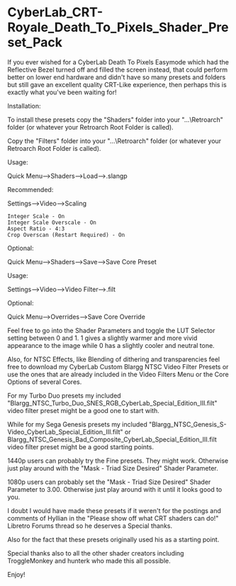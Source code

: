 # CyberLab_CRT-Royale_Death_To_Pixels_Shader_Preset_Pack

If you ever wished for a CyberLab Death To Pixels Easymode which had the Reflective Bezel turned off and filled the screen instead, that could perform better on lower end hardware and didn't have so many presets and folders but still gave an excellent quality CRT-Like experience, then perhaps this is exactly what you've been waiting for!


Installation:

To install these presets copy the "Shaders" folder into your "…\Retroarch\" folder (or whatever your Retroarch Root Folder is called).

Copy the "Filters" folder into your "…\Retroarch\" folder (or whatever your Retroarch Root Folder is called).


Usage:

Quick Menu-->Shaders-->Load--><choose shader preset>.slangp

Recommended:

Settings-->Video-->Scaling

	Integer Scale - On
	Integer Scale Overscale - On
	Aspect Ratio - 4:3
	Crop Overscan (Restart Required) - On

Optional:

Quick Menu-->Shaders-->Save-->Save Core <or Game> Preset


Usage:

Settings-->Video-->Video Filter--><choose video filter preset>.filt


Optional:

Quick Menu-->Overrides-->Save Core Override




Feel free to go into the Shader Parameters and toggle the LUT Selector setting between 0 and 1. 1 gives a slightly warmer and more vivid appearance to the image while 0 has a slightly cooler and neutral tone.

Also, for NTSC Effects, like Blending of dithering and transparencies feel free to download my CyberLab Custom Blargg NTSC Video Filter Presets or use the ones that are already included in the Video Filters Menu or the Core Options of several Cores.

For my Turbo Duo presets my included "Blargg_NTSC_Turbo_Duo_SNES_RGB_CyberLab_Special_Edition_III.filt" video filter preset might be a good one to start with.

While for my Sega Genesis presets my included "Blargg_NTSC_Genesis_S-Video_CyberLab_Special_Edition_III.filt" or Blargg_NTSC_Genesis_Bad_Composite_CyberLab_Special_Edition_III.filt video filter preset might be a good starting points.


1440p users can probably try the Fine presets. They might work. Otherwise just play around with the "Mask - Triad Size Desired" Shader Parameter.

1080p users can probably set the "Mask - Triad Size Desired" Shader Parameter to 3.00. Otherwise just play around with it until it looks good to you.


I doubt I would have made these presets if it weren't for the postings and comments of Hyllian in the "Please show off what CRT shaders can do!" Libretro Forums thread so he deserves a Special thanks.

Also for the fact that these presets originally used his as a starting point.

Special thanks also to all the other shader creators including TroggleMonkey and hunterk who made this all possible.



Enjoy! 
